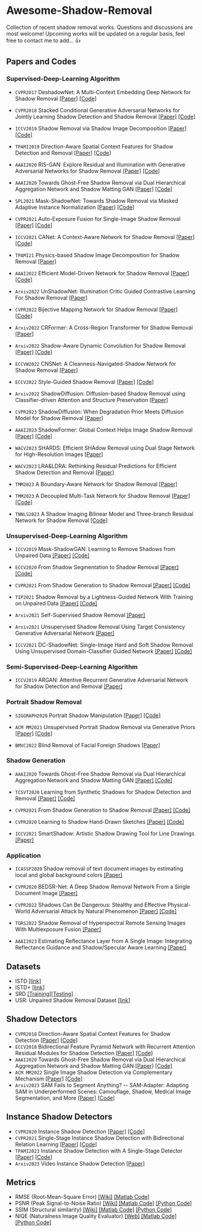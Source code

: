 # Awesome-Shadow-Removal
Collection of recent shadow removal works. Questions and discussions are most welcome! Upcoming works will be updated on a regular basis, feel free to contact me to add... :thumbsup:

## Papers and Codes

### Supervised-Deep-Learning Algorithm 

* `CVPR2017` DeshadowNet: A Multi-Context Embedding Deep Network for Shadow Removal [[Paper]](https://openaccess.thecvf.com/content_cvpr_2017/papers/Qu_DeshadowNet_A_Multi-Context_CVPR_2017_paper.pdf) [[Code]](https://github.com/zylix666/DeshadowNet)

* `CVPR2018` Stacked Conditional Generative Adversarial Networks for Jointly Learning Shadow Detection and Shadow Removal [[Paper]](https://arxiv.org/pdf/1712.02478v1.pdf) [[Code]](https://github.com/IsHYuhi/ST-CGAN_Stacked_Conditional_Generative_Adversarial_Networks)

* `ICCV2019` Shadow Removal via Shadow Image Decomposition [[Paper]](https://openaccess.thecvf.com/content_ICCV_2019/papers/Le_Shadow_Removal_via_Shadow_Image_Decomposition_ICCV_2019_paper.pdf) [[Code]](https://github.com/cvlab-stonybrook/SID)

* `TPAMI2019` Direction-Aware Spatial Context Features for Shadow Detection and Removal [[Paper]](https://arxiv.org/pdf/1805.04635.pdf) [[Code]](https://github.com/xw-hu/DSC)

* `AAAI2020` RIS-GAN: Explore Residual and Illumination with Generative Adversarial Networks for Shadow Removal [[Paper]](http://www.chengjianglong.com/publications/RISGAN_AAAI.pdf) [[Code]](https://github.com/zhling2020/RIS-GAN)

* `AAAI2020` Towards Ghost-Free Shadow Removal via Dual Hierarchical Aggregation Network and Shadow Matting GAN [[Paper]](https://ojs.aaai.org/index.php/AAAI/article/view/6695) [[Code]](https://github.com/vinthony/ghost-free-shadow-removal)

* `SPL2021` Mask-ShadowNet: Towards Shadow Removal via Masked Adaptive Instance Normalization [[Paper]](https://ieeexplore.ieee.org/document/9408351) [[Code]](https://github.com/penguinbing/Mask-ShadowNet)

* `CVPR2021` Auto-Exposure Fusion for Single-Image Shadow Removal [[Paper]](https://openaccess.thecvf.com/content/CVPR2021/html/Fu_Auto-Exposure_Fusion_for_Single-Image_Shadow_Removal_CVPR_2021_paper.html) [[Code]](https://github.com/tsingqguo/exposure-fusion-shadow-removal)

* `ICCV2021` CANet: A Context-Aware Network for Shadow Removal [[Paper]](https://arxiv.org/pdf/2108.09894.pdf) [[Code]](https://github.com/Zipei-Chen/CANet)

* `TPAMI21` Physics-based Shadow Image Decomposition for Shadow Removal [[Paper]](https://arxiv.org/pdf/2012.13018.pdf)

* `AAAI2022` Efficient Model-Driven Network for Shadow Removal [[Paper]](https://ojs.aaai.org/index.php/AAAI/article/view/20276) [[Code]](https://github.com/zhuyr97/AAAI2022_Unfolding_Network_Shadow_Removal)

* `Arxiv2022` UnShadowNet: Illumination Critic Guided Contrastive Learning For Shadow Removal [[Paper]](https://arxiv.org/pdf/2203.15441v1.pdf)
* `CVPR2022` Bijective Mapping Network for Shadow Removal [[Paper]](https://openaccess.thecvf.com/content/CVPR2022/papers/Zhu_Bijective_Mapping_Network_for_Shadow_Removal_CVPR_2022_paper.pdf) [[Code]]( https://github.com/KevinJ-Huang/BMNet)
* `Arxiv2022` CRFormer: A Cross-Region Transformer for Shadow Removal [[Paper]](https://arxiv.org/pdf/2207.01600.pdf)  
* `Arxiv2022` Shadow-Aware Dynamic Convolution for Shadow Removal [[Paper]](https://arxiv.org/pdf/2205.04908.pdf) [[Code]]( https://github.com/xuyimin0926/SADC) 
* `ECCVW2022` CNSNet: A Cleanness-Navigated-Shadow Network for Shadow Removal [[Paper]](https://arxiv.org/pdf/2209.02174.pdf) 
* `ECCV2022` Style-Guided Shadow Removal [[Paper]](https://www.ecva.net/papers/eccv_2022/papers_ECCV/papers/136790353.pdf) [[Code]](https://github.com/jinwan1994/SG-ShadowNet)
* `Arxiv2022` ShadowDiffusion: Diffusion-based Shadow Removal using Classifier-driven Attention and Structure Preservation [[Paper]](https://arxiv.org/pdf/2211.08089.pdf)   
* `CVPR2023` ShadowDiffusion: When Degradation Prior Meets Diffusion Model for Shadow Removal [[Paper]](https://arxiv.org/pdf/2212.04711.pdf)
* `AAAI2023` ShadowFormer: Global Context Helps Image Shadow Removal [[Paper]](https://arxiv.org/pdf/2302.01650.pdf) [[Code]](https://github.com/GuoLanqing/ShadowFormer)
* `WACV2023` SHARDS: Efficient SHAdow Removal using Dual Stage Network for
High-Resolution Images [[Paper]](https://openaccess.thecvf.com/content/WACV2023/papers/Sen_SHARDS_Efficient_Shadow_Removal_Using_Dual_Stage_Network_for_High-Resolution_WACV_2023_paper.pdf)

* `WACV2023` LRA&LDRA: Rethinking Residual Predictions for Efficient Shadow Detection
and Removal [[Paper]](https://openaccess.thecvf.com/content/WACV2023/papers/Yucel_LRALDRA_Rethinking_Residual_Predictions_for_Efficient_Shadow_Detection_and_Removal_WACV_2023_paper.pdf)

* `TMM2023` A Boundary-Aware Network for Shadow Removal [[Paper]](https://ieeexplore.ieee.org.remotexs.ntu.edu.sg/abstract/document/9918057)

* `TMM2023` A Decoupled Multi-Task Network for Shadow Removal [[Paper]](https://ieeexplore.ieee.org.remotexs.ntu.edu.sg/abstract/document/10058544) [[Code]](https://github.com/nachifur/DMTN)

* `TNNLS2023` A Shadow Imaging Bilinear Model and Three-branch Residual Network for Shadow Removal [[Code]](https://github.com/nachifur/TBRNet)

### Unsupervised-Deep-Learning Algorithm

* `ICCV2019` Mask-ShadowGAN: Learning to Remove Shadows from Unpaired Data [[Paper]](https://arxiv.org/abs/1903.10683) [[Code]](https://github.com/xw-hu/Mask-ShadowGAN)

* `ECCV2020` From Shadow Segmentation to Shadow Removal [[Paper]](https://arxiv.org/pdf/2008.00267.pdf) [[Code]](https://github.com/lmhieu612/FSS2SR)

* `CVPR2021` From Shadow Generation to Shadow Removal [[Paper]](https://arxiv.org/pdf/2103.12997v1.pdf) [[Code]](https://github.com/hhqweasd/G2R-ShadowNet)

* `TIP2021` Shadow Removal by a Lightness-Guided Network With Training on Unpaired Data [[Paper]](https://ieeexplore.ieee.org/abstract/document/9318562) [[Code]](https://github.com/hhqweasd/LG-ShadowNet)

* `Arxiv2021` Self-Supervised Shadow Removal [[Paper]](https://arxiv.org/pdf/2010.11619.pdf)

* `Arxiv2021` Unsupervised Shadow Removal Using Target Consistency Generative Adversarial Network [[Paper]](https://arxiv.org/abs/2010.01291)

* `ICCV2021` DC-ShadowNet: Single-Image Hard and Soft Shadow Removal Using Unsupervised Domain-Classifier Guided Network [[Paper]](https://openaccess.thecvf.com/content/ICCV2021/papers/Jin_DC-ShadowNet_Single-Image_Hard_and_Soft_Shadow_Removal_Using_Unsupervised_Domain-Classifier_ICCV_2021_paper.pdf) [[Code]](https://github.com/jinyeying/DC-ShadowNet-Hard-and-Soft-Shadow-Removal)

### Semi-Supervised-Deep-Learning Algorithm
* `ICCV2019` ARGAN: Attentive Recurrent Generative Adversarial Network for Shadow
Detection and Removal [[Paper]](https://openaccess.thecvf.com/content_ICCV_2019/papers/Ding_ARGAN_Attentive_Recurrent_Generative_Adversarial_Network_for_Shadow_Detection_and_ICCV_2019_paper.pdf)

### Portrait Shadow Removal

* `SIGGRAPH2020` Portrait Shadow Manipulation [[Paper]](https://arxiv.org/abs/2005.08925) [[Code]](https://github.com/google/portrait-shadow-manipulation)

* `ACM MM2021` Unsupervised Portrait Shadow Removal via Generative Priors [[Paper]](https://arxiv.org/pdf/2108.03466.pdf) [[Code]](https://github.com/YingqingHe/Shadow-Removal-via-Generative-Priors)

* `BMVC2022` 
Blind Removal of Facial Foreign Shadows  [[Paper]](http://cvlab.cse.msu.edu/pdfs/Liu_Hou_Huang_Ren_Liu_BMVC2022.pdf)



### Shadow Generation

* `AAAI2020` Towards Ghost-Free Shadow Removal via Dual Hierarchical Aggregation Network and Shadow Matting GAN [[Paper]](https://ojs.aaai.org/index.php/AAAI/article/view/6695) [[Code]](https://github.com/vinthony/ghost-free-shadow-removal)

* `TCSVT2020` Learning from Synthetic Shadows for Shadow Detection and Removal [[Paper]](https://arxiv.org/abs/2101.01713) [[Code]](https://github.com/naoto0804/SynShadow)

* `CVPR2021` From Shadow Generation to Shadow Removal [[Paper]](https://arxiv.org/pdf/2103.12997v1.pdf) [[Code]](https://github.com/hhqweasd/G2R-ShadowNet)

* `CVPR2020` Learning to Shadow Hand-Drawn Sketches [[Paper]](https://openaccess.thecvf.com/content_CVPR_2020/papers/Zheng_Learning_to_Shadow_Hand-Drawn_Sketches_CVPR_2020_paper.pdf) [[Code]](https://cal.cs.umbc.edu/Papers/Zheng-2020-Shade/index.html)

* `ICCV2021` SmartShadow: Artistic Shadow Drawing Tool for Line Drawings [[Paper]](https://openaccess.thecvf.com/content/ICCV2021/papers/Zhang_SmartShadow_Artistic_Shadow_Drawing_Tool_for_Line_Drawings_ICCV_2021_paper.pdf)

### Application

* `ICASSP2020` Shadow removal of text document images by estimating local and global background colors [[Paper]](https://ieeexplore.ieee.org/document/9053378)

* `CVPR2020` BEDSR-Net: A Deep Shadow Removal Network From a Single Document Image [[Paper]](https://openaccess.thecvf.com/content_CVPR_2020/html/Lin_BEDSR-Net_A_Deep_Shadow_Removal_Network_From_a_Single_Document_CVPR_2020_paper.html)

* `CVPR2022` Shadows Can Be Dangerous: Stealthy and Effective Physical-World Adversarial Attack by Natural Phenomenon [[Paper]](https://arxiv.org/pdf/2203.03818.pdf) [[Code]](https://github.com/hncszyq/ShadowAttack)

* `TGRS2022` Shadow Removal of Hyperspectral Remote Sensing Images With Multiexposure Fusion [[Paper]](https://ieeexplore.ieee.org/abstract/document/9874905)

* `AAAI2023` Estimating Reflectance Layer from A Single Image: Integrating Reflectance Guidance and Shadow/Specular Aware Learning [[Paper]](https://arxiv.org/pdf/2211.14751.pdf)




## Datasets

* ISTD [[link]](https://github.com/DeepInsight-PCALab/ST-CGAN)  
* ISTD+ [[link]](https://github.com/cvlab-stonybrook/SID)
* SRD [[Training]](https://drive.google.com/file/d/1W8vBRJYDG9imMgr9I2XaA13tlFIEHOjS/view)[[Testing]](https://drive.google.com/file/d/1GTi4BmQ0SJ7diDMmf-b7x2VismmXtfTo/view)
* USR: Unpaired Shadow Removal Dataset [[link]](https://drive.google.com/file/d/1PPAX0W4eyfn1cUrb2aBefnbrmhB1htoJ/view)

<!-- > (Detected Masks of the ISTD/ISTD+ dataset [[download]](https://drive.google.com/drive/folders/1-LLZ_gIc4_nCgA6GMISILmkrE_iLeQgx?usp=sharing)  from [[paper]](https://github.com/zhuyr97/SDCM).  ) -->

## Shadow Detectors

* `CVPR2018` Direction-Aware Spatial Context Features for Shadow Detection [[Paper]](https://openaccess.thecvf.com/content_cvpr_2018/papers/Hu_Direction-Aware_Spatial_Context_CVPR_2018_paper.pdf) [[Code]](https://github.com/xw-hu/DSC)
* `ECCV2018` Bidirectional Feature Pyramid Network with Recurrent Attention Residual Modules for Shadow Detection [[Paper]](https://openaccess.thecvf.com/content_ECCV_2018/papers/Lei_Zhu_Bi-directional_Feature_Pyramid_ECCV_2018_paper.pdf) [[Code]](https://github.com/zijundeng/BDRAR)
* `AAAI2020` Towards Ghost-Free Shadow Removal via Dual Hierarchical Aggregation Network and Shadow Matting GAN [[Paper]](https://ojs.aaai.org/index.php/AAAI/article/view/6695) [[Code]](https://github.com/vinthony/ghost-free-shadow-removal)
* `ACM MM2022` Single Image Shadow Detection via Complementary Mechanism [[Paper]](https://xueyangfu.github.io/paper/2022/ACMMM/Shadow-Detection.pdf) [[Code]](https://github.com/zhuyr97/SDCM)
* `Arxiv2023` SAM Fails to Segment Anything? -- SAM-Adapter: Adapting SAM in Underperformed Scenes: Camouflage, Shadow, Medical Image Segmentation, and More [[Paper]](https://arxiv.org/abs/2304.09148) [[Code]](https://github.com/tianrun-chen/SAM-Adapter-PyTorch)

## Instance Shadow Detectors

* `CVPR2020` Instance Shadow Detection [[Paper]](https://openaccess.thecvf.com/content_CVPR_2020/papers/Wang_Instance_Shadow_Detection_CVPR_2020_paper.pdf) [[Code]](https://github.com/stevewongv/InstanceShadowDetection)
* `CVPR2021` Single-Stage Instance Shadow Detection with Bidirectional Relation Learning [[Paper]](https://openaccess.thecvf.com/content/CVPR2021/papers/Wang_Single-Stage_Instance_Shadow_Detection_With_Bidirectional_Relation_Learning_CVPR_2021_paper.pdf) [[Code]](https://github.com/stevewongv/SSIS)
* `TPAMI2023` Instance Shadow Detection with A Single-Stage Detector [[Paper]](https://arxiv.org/abs/2207.04614) [[Code]](https://github.com/stevewongv/SSIS)
* `Arxiv2023` Video Instance Shadow Detection [[Paper]](https://arxiv.org/abs/2211.12827)

## Metrics

 * RMSE (Root-Mean-Square Error) [[Wiki]](https://en.wikipedia.org/wiki/Root-mean-square_deviation) [[Matlab Code]](https://www.mathworks.com/matlabcentral/fileexchange/21383-rmse) 
 * PSNR (Peak Signal-to-Noise Ratio) [[Wiki]](https://en.wikipedia.org/wiki/Peak_signal-to-noise_ratio) [[Matlab Code]](https://www.mathworks.com/help/images/ref/psnr.html) [[Python Code]](https://github.com/aizvorski/video-quality)
 * SSIM (Structural similarity) [[Wiki]](https://en.wikipedia.org/wiki/Structural_similarity) [[Matlab Code]](http://www.cns.nyu.edu/~lcv/ssim/ssim_index.m) [[Python Code]](https://github.com/aizvorski/video-quality/blob/master/ssim.py)
 * NIQE (Naturalness Image Quality Evaluator) [[Web]](http://live.ece.utexas.edu/research/Quality/nrqa.htm) [[Matlab Code]](http://live.ece.utexas.edu/research/Quality/nrqa.htm) [[Python Code]](https://github.com/aizvorski/video-quality/blob/master/niqe.py)
